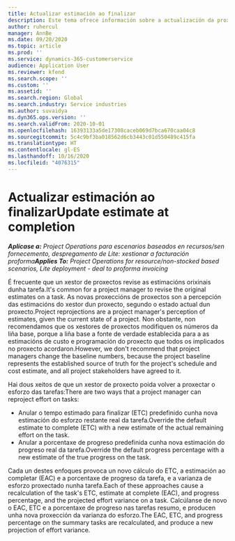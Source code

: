 ```yaml
---
title: Actualizar estimación ao finalizar
description: Este tema ofrece información sobre a actualización da proxección do esforzo nun proxecto.
author: ruhercul
manager: AnnBe
ms.date: 09/20/2020
ms.topic: article
ms.prod: ''
ms.service: dynamics-365-customerservice
audience: Application User
ms.reviewer: kfend
ms.search.scope: ''
ms.custom: ''
ms.assetid: ''
ms.search.region: Global
ms.search.industry: Service industries
ms.author: suvaidya
ms.dyn365.ops.version: ''
ms.search.validFrom: 2020-10-01
ms.openlocfilehash: 16393133a5de17308caceb069d7bca670caa04c8
ms.sourcegitcommit: 5c4c9bf3ba018562d6cb3443c01d550489c415fa
ms.translationtype: HT
ms.contentlocale: gl-ES
ms.lasthandoff: 10/16/2020
ms.locfileid: "4076315"
---
```

# <a name="update-estimate-at-completion"></a><span data-ttu-id="0c37b-103">Actualizar estimación ao finalizar</span><span class="sxs-lookup"><span data-stu-id="0c37b-103">Update estimate at completion</span></span>

<span data-ttu-id="0c37b-104">_**Aplícase a:** Project Operations para escenarios baseados en recursos/sen fornecemento, despregamento de Lite: xestionar a facturación proforma_</span><span class="sxs-lookup"><span data-stu-id="0c37b-104">_**Applies To:** Project Operations for resource/non-stocked based scenarios, Lite deployment - deal to proforma invoicing_</span></span>

<span data-ttu-id="0c37b-105">É frecuente que un xestor de proxectos revise as estimacións orixinais dunha tarefa.</span><span class="sxs-lookup"><span data-stu-id="0c37b-105">It's common for a project manager to revise the original estimates on a task.</span></span> <span data-ttu-id="0c37b-106">As novas proxeccións de proxectos son a percepción das estimacións do xestor dun proxecto, segundo o estado actual dun proxecto.</span><span class="sxs-lookup"><span data-stu-id="0c37b-106">Project reprojections are a project manager's perception of estimates, given the current state of a project.</span></span> <span data-ttu-id="0c37b-107">Non obstante, non recomendamos que os xestores de proxectos modifiquen os números da liña base, porque a liña base a fonte de verdade establecida para a as estimacións de custo e programación do proxecto que todos os implicados no proxecto acordaron.</span><span class="sxs-lookup"><span data-stu-id="0c37b-107">However, we don't recommend that project managers change the baseline numbers, because the project baseline represents the established source of truth for the project's schedule and cost estimate, and all project stakeholders have agreed to it.</span></span>

<span data-ttu-id="0c37b-108">Hai dous xeitos de que un xestor de proxecto poida volver a proxectar o esforzo das tarefas:</span><span class="sxs-lookup"><span data-stu-id="0c37b-108">There are two ways that a project manager can reproject effort on tasks:</span></span>

- <span data-ttu-id="0c37b-109">Anular o tempo estimado para finalizar (ETC) predefinido cunha nova estimación do esforzo restante real da tarefa.</span><span class="sxs-lookup"><span data-stu-id="0c37b-109">Override the default estimate to complete (ETC) with a new estimate of the actual remaining effort on the task.</span></span> 
- <span data-ttu-id="0c37b-110">Anular a porcentaxe de progreso predefinida cunha nova estimación do progreso real da tarefa.</span><span class="sxs-lookup"><span data-stu-id="0c37b-110">Override the default progress percentage with a new estimate of the true progress on the task.</span></span>

<span data-ttu-id="0c37b-111">Cada un destes enfoques provoca un novo cálculo do ETC, a estimación ao completar (EAC) e a porcentaxe de progreso da tarefa, e a varianza de esforzo proxectado nunha tarefa.</span><span class="sxs-lookup"><span data-stu-id="0c37b-111">Each of these approaches cause a recalculation of the task's ETC, estimate at complete (EAC), and progress percentage, and the projected effort variance on a task.</span></span> <span data-ttu-id="0c37b-112">Calcúlanse de novo o EAC, ETC e a porcentaxe de progreso nas tarefas resumo, e producen unha nova proxección da varianza do esforzo.</span><span class="sxs-lookup"><span data-stu-id="0c37b-112">The EAC, ETC, and progress percentage on the summary tasks are recalculated, and produce a new projection of effort variance.</span></span>
